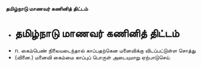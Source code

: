 **தமிழ்நாடு மாணவர் கணினித் திட்டம்**
- # தமிழ்நாடு மாணவர் கணினித் திட்டம்
- n. கைம்பெண் நிலையடைந்தால் காப்பதற்கென மனைவிக்கு விடப்பட்டுள்ள சொத்து
- (வினை.) மனைவி கைம்மை காப்புப் பொருள் அடையுமாறு ஏற்பாடுசெய்.

